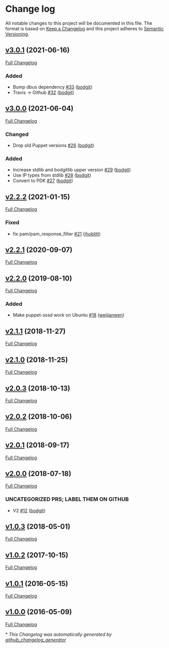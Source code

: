 # Change log

All notable changes to this project will be documented in this file. The format is based on [Keep a Changelog](http://keepachangelog.com/en/1.0.0/) and this project adheres to [Semantic Versioning](http://semver.org).

## [v3.0.1](https://github.com/bodgit/puppet-sssd/tree/v3.0.1) (2021-06-16)

[Full Changelog](https://github.com/bodgit/puppet-sssd/compare/v3.0.0...v3.0.1)

### Added

- Bump dbus dependency [\#33](https://github.com/bodgit/puppet-sssd/pull/33) ([bodgit](https://github.com/bodgit))
- Travis -\> Github [\#32](https://github.com/bodgit/puppet-sssd/pull/32) ([bodgit](https://github.com/bodgit))

## [v3.0.0](https://github.com/bodgit/puppet-sssd/tree/v3.0.0) (2021-06-04)

[Full Changelog](https://github.com/bodgit/puppet-sssd/compare/v2.2.2...v3.0.0)

### Changed

- Drop old Puppet versions [\#26](https://github.com/bodgit/puppet-sssd/pull/26) ([bodgit](https://github.com/bodgit))

### Added

- Increase stdlib and bodgitlib upper version [\#29](https://github.com/bodgit/puppet-sssd/pull/29) ([bodgit](https://github.com/bodgit))
- Use IP types from stdlib [\#28](https://github.com/bodgit/puppet-sssd/pull/28) ([bodgit](https://github.com/bodgit))
- Convert to PDK [\#27](https://github.com/bodgit/puppet-sssd/pull/27) ([bodgit](https://github.com/bodgit))

## [v2.2.2](https://github.com/bodgit/puppet-sssd/tree/v2.2.2) (2021-01-15)

[Full Changelog](https://github.com/bodgit/puppet-sssd/compare/v2.2.1...v2.2.2)

### Fixed

- fix pam/pam\_response\_filter [\#21](https://github.com/bodgit/puppet-sssd/pull/21) ([jhoblitt](https://github.com/jhoblitt))

## [v2.2.1](https://github.com/bodgit/puppet-sssd/tree/v2.2.1) (2020-09-07)

[Full Changelog](https://github.com/bodgit/puppet-sssd/compare/v2.2.0...v2.2.1)

## [v2.2.0](https://github.com/bodgit/puppet-sssd/tree/v2.2.0) (2019-08-10)

[Full Changelog](https://github.com/bodgit/puppet-sssd/compare/v2.1.1...v2.2.0)

### Added

- Make puppet-sssd work on Ubuntu [\#18](https://github.com/bodgit/puppet-sssd/pull/18) ([weijianwen](https://github.com/weijianwen))

## [v2.1.1](https://github.com/bodgit/puppet-sssd/tree/v2.1.1) (2018-11-27)

[Full Changelog](https://github.com/bodgit/puppet-sssd/compare/v2.1.0...v2.1.1)

## [v2.1.0](https://github.com/bodgit/puppet-sssd/tree/v2.1.0) (2018-11-25)

[Full Changelog](https://github.com/bodgit/puppet-sssd/compare/v2.0.3...v2.1.0)

## [v2.0.3](https://github.com/bodgit/puppet-sssd/tree/v2.0.3) (2018-10-13)

[Full Changelog](https://github.com/bodgit/puppet-sssd/compare/v2.0.2...v2.0.3)

## [v2.0.2](https://github.com/bodgit/puppet-sssd/tree/v2.0.2) (2018-10-06)

[Full Changelog](https://github.com/bodgit/puppet-sssd/compare/v2.0.1...v2.0.2)

## [v2.0.1](https://github.com/bodgit/puppet-sssd/tree/v2.0.1) (2018-09-17)

[Full Changelog](https://github.com/bodgit/puppet-sssd/compare/v2.0.0...v2.0.1)

## [v2.0.0](https://github.com/bodgit/puppet-sssd/tree/v2.0.0) (2018-07-18)

[Full Changelog](https://github.com/bodgit/puppet-sssd/compare/v1.0.3...v2.0.0)

### UNCATEGORIZED PRS; LABEL THEM ON GITHUB

- V2 [\#12](https://github.com/bodgit/puppet-sssd/pull/12) ([bodgit](https://github.com/bodgit))

## [v1.0.3](https://github.com/bodgit/puppet-sssd/tree/v1.0.3) (2018-05-01)

[Full Changelog](https://github.com/bodgit/puppet-sssd/compare/v1.0.2...v1.0.3)

## [v1.0.2](https://github.com/bodgit/puppet-sssd/tree/v1.0.2) (2017-10-15)

[Full Changelog](https://github.com/bodgit/puppet-sssd/compare/v1.0.1...v1.0.2)

## [v1.0.1](https://github.com/bodgit/puppet-sssd/tree/v1.0.1) (2016-05-15)

[Full Changelog](https://github.com/bodgit/puppet-sssd/compare/v1.0.0...v1.0.1)

## [v1.0.0](https://github.com/bodgit/puppet-sssd/tree/v1.0.0) (2016-05-09)

[Full Changelog](https://github.com/bodgit/puppet-sssd/compare/dd7946ee9228dda5ceec7e8ecae77c283350a89c...v1.0.0)



\* *This Changelog was automatically generated by [github_changelog_generator](https://github.com/github-changelog-generator/github-changelog-generator)*

